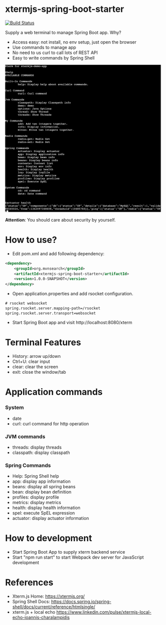 xtermjs-spring-boot-starter
===========================
[![Build Status](https://api.travis-ci.com/linux-china/xtermjs-spring-boot-starter.svg?branch=master)](https://travis-ci.com/linux-china/xtermjs-spring-boot-starter)


Supply a web terminal to manage Spring Boot app. Why?

* Access easy: not install, no env setup, just open the browser
* Use commands to manage app
* No need to us curl to call lots of REST API
* Easy to write commands by Spring Shell

![Xterm Console](console.png)

**Attention**: You should care about security by yourself.

# How to use?

* Edit pom.xml and add following dependency:

```xml
<dependency>
    <groupId>org.mvnsearch</groupId>
    <artifactId>xtermjs-spring-boot-starter</artifactId>
    <version>1.0.0-SNAPSHOT</version>
</dependency>    
```

* Open application.properties and add rsocket configuration.

```properties
# rsocket websocket
spring.rsocket.server.mapping-path=/rsocket
spring.rsocket.server.transport=websocket
```

* Start Spring Boot app and visit http://localhost:8080/xterm


# Terminal Features

* History: arrow up/down
* Ctrl+U: clear input
* clear: clear the screen
* exit: close the window/tab

# Application commands

### System

* date
* curl: curl command for http operation

### JVM commands

* threads: display threads
* classpath: display classpath

### Spring Commands
* Help: Spring Shell help
* app: display app information
* beans: display all spring beans
* bean: display bean definition
* profiles: display profile
* metrics: display metrics
* health: display health information
* spel: execute SpEL expression
* actuator: display actuator information

# How to development

* Start Spring Boot App to supply xterm backend service
* Start "npm run start" to start Webpack dev server for JavaScript development

# References

* Xterm.js Home: https://xtermjs.org/
* Spring Shell Docs: https://docs.spring.io/spring-shell/docs/current/reference/htmlsingle/
* xterm.js + local echo https://www.linkedin.com/pulse/xtermjs-local-echo-ioannis-charalampidis
